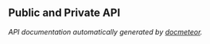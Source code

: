 ## Public and Private API ##

_API documentation automatically generated by [docmeteor](https://github.com/raix/docmeteor)._

